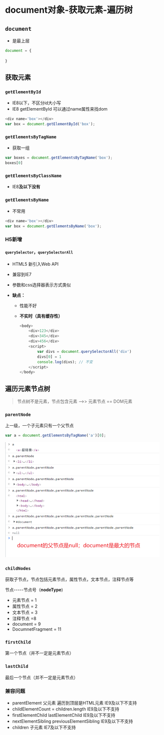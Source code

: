 # document对象-获取元素-遍历树

## `document`

- 是最上层

```js
document = {
  
}
```

## 获取元素

### `getElementById`

- IE8以下，不区分id大小写
- IE8 getElementById 可以通过name属性来找dom

```js
<div name='box'></div>
var box = document.getElementById('box');
```

### `getElementsByTagName`

- 获取一组

```js
var boxes = document.getElementsByTagName('box');
boxes[0]
```

### `getElementsByClassName`

- IE8**及以下没有**

### `getElementsByName`

- 不常用

```js
<div name='box'></div>
var box = document.getElementsByName('box');
```

### H5新增

#### `querySelector`，`querySelectorAll`

- HTML5 新引入Web API

- 兼容到IE7

- 参数和css选择器表示方式类似

- **缺点：**

  - 性能不好

  - **不实时（具有缓存性）**

    ```js
    <body>
        <div>123</div>
        <div>345</div>
        <div>456</div>
        <script>
            var divs = document.querySelectorAll('div')
            divs[0] = 1
            console.log(divs); // 不变
    	</script>
    </body>
    ```



## 遍历元素节点树

> 节点树不是元素，节点包含元素 -->> 元素节点 == DOM元素

### `parentNode`

上一级，一个子元素只有一个父节点

```js
var a = document.getElementsByTagName('a')[0];
```

![](images/父级节点.jpg)



### `childNodes`

获取子节点，节点包括元素节点，属性节点，文本节点，注释节点等

节点-----节点号（**nodeType**)

- 元素节点 = 1
- 属性节点 = 2
- 文本节点 = 3
- 注释节点 =8
- document = 9
- DocumnetFragment = 11



### `firstChild`

第一个节点（并不一定是元素节点）

### `lastChild`

最后一个节点（并不一定是元素节点）



### 兼容问题

- parentElement 父元素 遍历到顶层是HTML元素 IE9及以下不支持
- childElementCount = children.length IE9及以下不支持
- firstElementChild lastElementChild  IE9及以下不支持
- nextElementSibling previousElementSibling   IE9及以下不支持
- children 子元素  IE7及以下不支持

